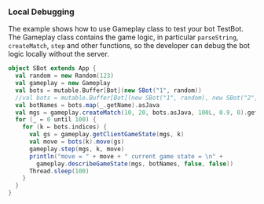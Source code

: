 
### Local Debugging

The example shows how to use Gameplay class to test your bot TestBot.
The Gameplay class contains the game logic, in particular `parseString`, `createMatch`, `step`
and other functions, so the developer can debug the bot logic locally without the server.

```scala
object SBot extends App {
  val random = new Random(123)
  val gameplay = new Gameplay
  val bots = mutable.Buffer[Bot](new SBot("1", random))
  //val bots = mutable.Buffer[Bot](new SBot("1", random), new SBot("2", random))
  val botNames = bots.map(_.getName).asJava
  val mgs = gameplay.createMatch(10, 20, bots.asJava, 100L, 0.9, 0).getGameState
  for (_ ← 0 until 100) {
    for (k ← bots.indices) {
      val gs = gameplay.getClientGameState(mgs, k)
      val move = bots(k).move(gs)
      gameplay.step(mgs, k, move)
      println("move = " + move + " current game state = \n" +
        gameplay.describeGameState(mgs, botNames, false, false))
      Thread.sleep(100)
    }
  }
}
```
